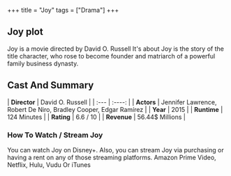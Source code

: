 +++
title = "Joy"
tags = ["Drama"]
+++
## Joy plot
Joy is a movie directed by David O. Russell It's about Joy is the story of the title character, who rose to become founder and matriarch of a powerful family business dynasty.
## Cast And Summary
| **Director**      | David O. Russell |
    | :---        |    :----:   |
    |  **Actors** | Jennifer Lawrence, Robert De Niro, Bradley Cooper, Edgar Ramírez |
    | **Year**   | 2015    |
    |  **Runtime** | 124 Minutes |
    |  **Rating** | 6.6 / 10 | 
    |  **Revenue** | 56.44$ Millions |
### How To Watch / Stream Joy
You can watch Joy on Disney+.
Also, you can stream Joy via purchasing or having a rent on any of those streaming platforms.
Amazon Prime Video, Netflix, Hulu, Vudu Or iTunes
